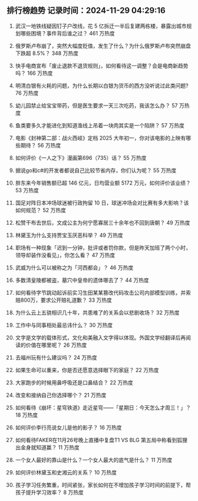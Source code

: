 
## 排行榜趋势 记录时间：2024-11-29 04:29:16
  
  1. 武汉一地铁线疑因钉子户改线，花 5 亿拆迁一半后复建两栋楼，暴露出城市规划哪些困境？事件背后谁之过？ 461 万热度
    
  2. 俄罗斯卢布崩了，突然大幅度贬值，发生了什么？为什么俄罗斯卢布突然崩盘下跌超 8.5%？ 348 万热度
    
  3. 快手电商宣布「废止退款不退货规则」，如何看待这一调整？会是电商新趋势吗？ 166 万热度
    
  4. 明清白银有火耗的问题，为什么长期以白银为货币的西方没听说过此类问题? 76 万热度
    
  5. 幼儿园禁止给宝宝带药，但是医生要求一天三次吃药，我该怎么办？ 57 万热度
    
  6. 鱼类要多久才能进化到知道渔线上吊着一块肉其实是一个陷阱？ 57 万热度
    
  7. 电影《封神第二部：战火西岐》定档 2025 大年初一，你对该电影的上映有哪些期待？ 56 万热度
    
  8. 如何评价《一人之下》漫画第696（735）话？ 55 万热度
    
  9. 据说go和c#的开发者都说自己比较节省内存，你们认为呢？ 55 万热度
    
  10. 胖东来今年销售额已超 146 亿元，日均营业额 5172 万元，如何评价该业绩？ 53 万热度
    
  11. 国足对阵日本冲场球迷被行政拘留 10 日，球迷冲场会对比赛有多大影响？该如何规范？ 52 万热度
    
  12. 松赞干布去世后，文成公主为何宁愿寡居三十余年也不回到唐朝？ 49 万热度
    
  13. 林黛玉为什么支持贾宝玉厌恶科举？ 49 万热度
    
  14. 职场有一种现象「迟到一分钟，批评或者罚你款，但是昨天加班了两个小时，领导却装作没看见」，你怎么看？ 47 万热度
    
  15. 武威为什么可以被称之为「河西都会」？ 46 万热度
    
  16. 多数清皇陵都被盗，墓穴中皇帝的遗体哪去了？ 44 万热度
    
  17. 如何看待字节跳动起诉前实习生田某某篡改代码攻击公司内部模型训练，并索赔800万，要求公开赔礼道歉？ 33 万热度
    
  18. 为什么云上五骁相识几十年，共患难了的关系会以悲剧收场？ 32 万热度
    
  19. 工作中与同事相处最忌讳什么？ 30 万热度
    
  20. 文字是文学的载体形式，文化和美融入文字得以体现。外国文学经翻译后再阅读的价值在哪里呢？ 26 万热度
    
  21. 去福州玩有什么建议吗？ 24 万热度
    
  22. 如果生命可以重来，你是否还愿意选择眼下的家庭？ 22 万热度
    
  23. 大家跑步的时候用鼻呼吸还是口鼻结合？ 22 万热度
    
  24. 改变和接纳自己你选择哪个？ 21 万热度
    
  25. 如何看待《崩坏：星穹铁道》走近星穹——「星期日：今天怎么才周三！」？ 18 万热度
    
  26. 如何评价李行亮说女儿是他的影子？ 16 万热度
    
  27. 如何看待FAKER在11月26号晚上直播中复盘T1 VS BLG 第五局中称看到狐狸出金身就知道赢？ 11 万热度
    
  28. 一个女人最好的靠山是什么？一个女人最大的底气是什么？ 11 万热度
    
  29. 如何评价林黛玉和史湘云的关系？ 10 万热度
    
  30. 孩子学习任务繁重，时间紧张，家长如何在不增加孩子学习时间的前提下，帮孩子提升学习效率？ 8 万热度
    